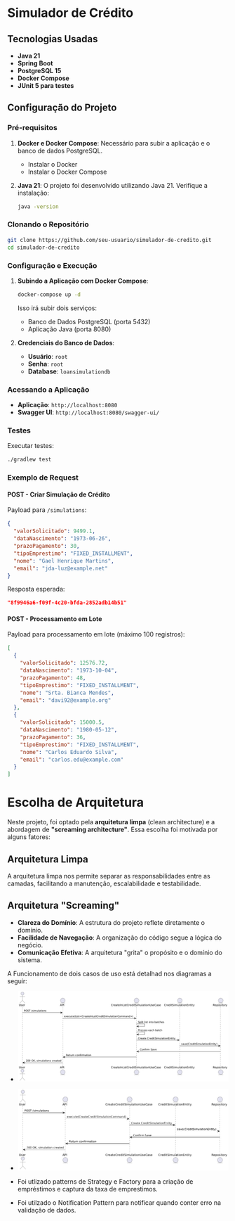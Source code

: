 # Simulador de Crédito

## Tecnologias Usadas

- **Java 21**
- **Spring Boot**
- **PostgreSQL 15**
- **Docker Compose**
- **JUnit 5 para testes**

## Configuração do Projeto

### Pré-requisitos

1. **Docker e Docker Compose**: Necessário para subir a aplicação e o banco de dados PostgreSQL.
    - Instalar o Docker
    - Instalar o Docker Compose

2. **Java 21**: O projeto foi desenvolvido utilizando Java 21. Verifique a instalação:
   ```bash
   java -version
   ```

### Clonando o Repositório

```bash
git clone https://github.com/seu-usuario/simulador-de-credito.git
cd simulador-de-credito
```

### Configuração e Execução

1. **Subindo a Aplicação com Docker Compose**:

   ```bash
   docker-compose up -d
   ```

   Isso irá subir dois serviços:
    - Banco de Dados PostgreSQL (porta 5432)
    - Aplicação Java (porta 8080)

2. **Credenciais do Banco de Dados**:
    - **Usuário**: `root`
    - **Senha**: `root`
    - **Database**: `loansimulationdb`

### Acessando a Aplicação

- **Aplicação**: `http://localhost:8080`
- **Swagger UI**: `http://localhost:8080/swagger-ui/`

### Testes

Executar testes:
```bash
./gradlew test
```

### Exemplo de Request

#### POST - Criar Simulação de Crédito

Payload para `/simulations`:

```json
{
  "valorSolicitado": 9499.1,
  "dataNascimento": "1973-06-26",
  "prazoPagamento": 30,
  "tipoEmprestimo": "FIXED_INSTALLMENT", 
  "nome": "Gael Henrique Martins",
  "email": "jda-luz@example.net"
}
```

Resposta esperada:
```json
"8f9946a6-f09f-4c20-bfda-2852adb14b51"
```

#### POST - Processamento em Lote

Payload para processamento em lote (máximo 100 registros):

```json
[
  {
    "valorSolicitado": 12576.72,
    "dataNascimento": "1973-10-04",
    "prazoPagamento": 48,
    "tipoEmprestimo": "FIXED_INSTALLMENT",
    "nome": "Srta. Bianca Mendes",
    "email": "davi92@example.org"
  },
  {
    "valorSolicitado": 15000.5,
    "dataNascimento": "1980-05-12",
    "prazoPagamento": 36,
    "tipoEmprestimo": "FIXED_INSTALLMENT",
    "nome": "Carlos Eduardo Silva",
    "email": "carlos.edu@example.com"
  }
]

```
# Escolha de Arquitetura

Neste projeto, foi optado pela **arquitetura limpa** (clean architecture) e a abordagem de **"screaming architecture"**. Essa escolha foi motivada por alguns fatores:

## Arquitetura Limpa

A arquitetura limpa nos permite separar as responsabilidades entre as camadas, facilitando a manutenção, escalabilidade e testabilidade.

## Arquitetura "Screaming"

- **Clareza do Domínio**: A estrutura do projeto reflete diretamente o domínio.
- **Facilidade de Navegação**: A organização do código segue a lógica do negócio.
- **Comunicação Efetiva**: A arquitetura "grita" o propósito e o domínio do sistema.

A Funcionamento de dois casos de uso está detalhad nos diagramas a seguir:

- ![Sequencia_LOT](docs/sequence-lot.png)
- ![Sequencia_UNIQUE](docs/sequence-unique.png)

- Foi utlizado patterns de Strategy e Factory para a criação de empréstimos e captura da taxa de emprestimos.
- Foi utilzado o Notification Pattern para notificar quando conter erro na validação de dados.

